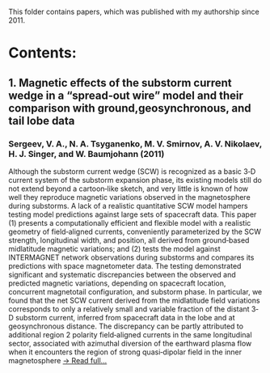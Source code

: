 This folder contains papers, which was published with my authorship since 2011.

# Contents:
## 1. Magnetic effects of the substorm current wedge in a “spread‐out wire” model and their comparison with ground,geosynchronous, and tail lobe data
### Sergeev, V. A., N. A. Tsyganenko, M. V. Smirnov, A. V. Nikolaev, H. J. Singer, and W. Baumjohann (2011)
Although the substorm current wedge (SCW) is recognized as a basic 3‐D current
system of the substorm expansion phase, its existing models still do not extend beyond a
cartoon‐like sketch, and very little is known of how well they reproduce magnetic
variations observed in the magnetosphere during substorms. A lack of a realistic
quantitative SCW model hampers testing model predictions against large sets of spacecraft
data. This paper (1) presents a computationally efficient and flexible model with a realistic
geometry of field‐aligned currents, conveniently parameterized by the SCW strength,
longitudinal width, and position, all derived from ground‐based midlatitude magnetic
variations; and (2) tests the model against INTERMAGNET network observations during
substorms and compares its predictions with space magnetometer data. The testing
demonstrated significant and systematic discrepancies between the observed and predicted
magnetic variations, depending on spacecraft location, concurrent magnetotail
configuration, and substorm phase. In particular, we found that the net SCW current
derived from the midlatitude field variations corresponds to only a relatively small and
variable fraction of the distant 3‐D substorm current, inferred from spacecraft data in the
lobe and at geosynchronous distance. The discrepancy can be partly attributed to
additional region 2 polarity field‐aligned currents in the same longitudinal sector,
associated with azimuthal diversion of the earthward plasma flow when it encounters the
region of strong quasi‐dipolar field in the inner magnetosphere [-> Read full...](https://geo.phys.spbu.ru/~tsyganenko/temp2/Sergeev_et_al_JGRA_2011.pdf)


